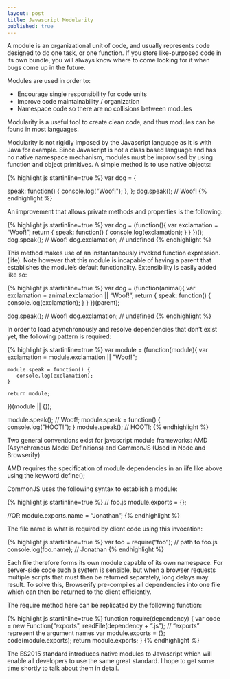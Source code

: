 ```yaml
---
layout: post
title: Javascript Modularity
published: true
---
```

A module is an organizational unit of code, and usually represents code designed to do one task, or one function. If you store like-purposed code in its own bundle, you will always know where to come looking for it when bugs come up in the future. 

Modules are used in order to:
- Encourage single responsibility for code units
- Improve code maintainability / organization
- Namespace code so there are no collisions between modules

Modularity is a useful tool to create clean code, and thus modules can be found in most languages.

Modularity is not rigidly imposed by the Javascript language as it is with Java for example. Since Javascript is not a class based language and has no native namespace mechanism, modules must be improvised by using function and object primitives. A simple method is to use native objects:

{% highlight js startinline=true %}
var dog = {

  speak: function() {
    console.log("Woof!");
  },
};
dog.speak();  // Woof!
{% endhighlight %}

An improvement that allows private methods and properties is the following:

{% highlight js startinline=true %}
var dog = (function(){
     var exclamation = “Woof!”;
     return {
          speak: function() {
               console.log(exclamation);
          }
     }
})();
dog.speak(); // Woof!
dog.exclamation; // undefined
{% endhighlight %}

This method makes use of an instantaneously invoked function expression. (iife). Note however that this module is incapable of having a parent that establishes the module’s default functionality. Extensibility is easily added like so:

{% highlight js startinline=true %}
var dog = (function(animal){
     var exclamation = animal.exclamation || “Woof!”;
     return {
          speak: function() {
               console.log(exclamation);
          }
     }
})(parent);

dog.speak(); // Woof!
dog.exclamation; // undefined
{% endhighlight %}

In order to load asynchronously and resolve dependencies that don’t exist yet, the following pattern is required:

{% highlight js startinline=true %}
var module = (function(module){
    var exclamation = module.exclamation || "Woof!";

    module.speak = function() {
       console.log(exclamation);
    }

    return module;
})(module || {});

module.speak(); // Woof!;
module.speak = function() {
    console.log("HOOT!");
}
module.speak(); // HOOT!;
{% endhighlight %}

Two general conventions exist for javascript module frameworks: AMD (Asynchronous Model Definitions) and CommonJS (Used in Node and Browserify)

AMD requires the specification of module dependencies in an iife like above using the keyword define();

CommonJS uses the following syntax to establish a module:

{% highlight js startinline=true %}
// foo.js
module.exports = {};

//OR
module.exports.name = “Jonathan”;
{% endhighlight %}

The file name is what is required by client code using this invocation:

{% highlight js startinline=true %}
var foo = require(“foo”); // path to foo.js
console.log(foo.name); // Jonathan
{% endhighlight %}

Each file therefore forms its own module capable of its own namespace. For server-side code such a system is sensible, but when a browser requests multiple scripts that must then be returned separately, long delays may result. To solve this, Browserify pre-compiles all dependencies into one file which can then be returned to the client efficiently.

The require method here can be replicated by the following function:

{% highlight js startinline=true %}
function require(dependency) {
     var code = new Function(“exports", readFile(dependency + “.js”); // “exports” represent the argument names
     var module.exports = {};
     code(module.exports);
     return module.exports;
}
{% endhighlight %}

The ES2015 standard introduces native modules to Javascript which will enable all developers to use the same great standard. I hope to get some time shortly to talk about them in detail.